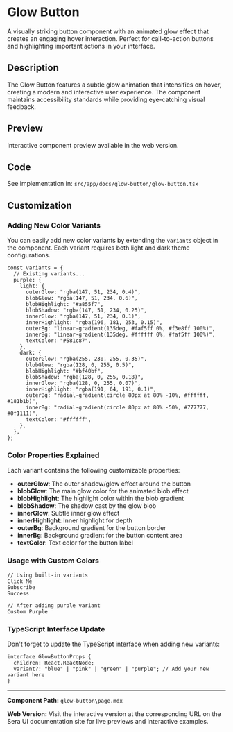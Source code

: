 # Glow Button 

A visually striking button component with an animated glow effect that creates an engaging hover interaction. Perfect for call-to-action buttons and highlighting important actions in your interface.

## Description

The Glow Button features a subtle glow animation that intensifies on hover, creating a modern and interactive user experience. The component maintains accessibility standards while providing eye-catching visual feedback.

## Preview

Interactive component preview available in the web version.

## Code

See implementation in: `src/app/docs/glow-button/glow-button.tsx`

## Customization

### Adding New Color Variants

You can easily add new color variants by extending the `variants` object in the component. Each variant requires both light and dark theme configurations.

```tsx
const variants = {
  // Existing variants...
  purple: {
    light: {
      outerGlow: "rgba(147, 51, 234, 0.4)",
      blobGlow: "rgba(147, 51, 234, 0.6)",
      blobHighlight: "#a855f7",
      blobShadow: "rgba(147, 51, 234, 0.25)",
      innerGlow: "rgba(147, 51, 234, 0.1)",
      innerHighlight: "rgba(196, 181, 253, 0.15)",
      outerBg: "linear-gradient(135deg, #faf5ff 0%, #f3e8ff 100%)",
      innerBg: "linear-gradient(135deg, #ffffff 0%, #faf5ff 100%)",
      textColor: "#581c87",
    },
    dark: {
      outerGlow: "rgba(255, 230, 255, 0.35)",
      blobGlow: "rgba(128, 0, 255, 0.5)",
      blobHighlight: "#bf40bf",
      blobShadow: "rgba(128, 0, 255, 0.18)",
      innerGlow: "rgba(128, 0, 255, 0.07)",
      innerHighlight: "rgba(191, 64, 191, 0.1)",
      outerBg: "radial-gradient(circle 80px at 80% -10%, #ffffff, #181b1b)",
      innerBg: "radial-gradient(circle 80px at 80% -50%, #777777, #0f1111)",
      textColor: "#ffffff",
    },
  },
};
```

### Color Properties Explained

Each variant contains the following customizable properties:

- **outerGlow**: The outer shadow/glow effect around the button
- **blobGlow**: The main glow color for the animated blob effect
- **blobHighlight**: The highlight color within the blob gradient
- **blobShadow**: The shadow cast by the glow blob
- **innerGlow**: Subtle inner glow effect
- **innerHighlight**: Inner highlight for depth
- **outerBg**: Background gradient for the button border
- **innerBg**: Background gradient for the button content area
- **textColor**: Text color for the button label

### Usage with Custom Colors

```tsx
// Using built-in variants
Click Me
Subscribe
Success

// After adding purple variant
Custom Purple
```

### TypeScript Interface Update

Don't forget to update the TypeScript interface when adding new variants:

```tsx
interface GlowButtonProps {
  children: React.ReactNode;
  variant?: "blue" | "pink" | "green" | "purple"; // Add your new variant here
}
```

---

**Component Path:** `glow-button\page.mdx`

**Web Version:** Visit the interactive version at the corresponding URL on the Sera UI documentation site for live previews and interactive examples.
